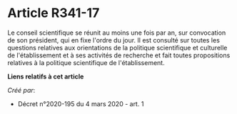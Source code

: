 # Article R341-17

Le conseil scientifique se réunit au moins une fois par an, sur convocation de son président, qui en fixe l'ordre du jour. Il
est consulté sur toutes les questions relatives aux orientations de la politique scientifique et culturelle de
l'établissement et à ses activités de recherche et fait toutes propositions relatives à la politique scientifique de
l'établissement.

**Liens relatifs à cet article**

_Créé par_:

  - Décret n°2020-195 du 4 mars 2020 - art. 1
